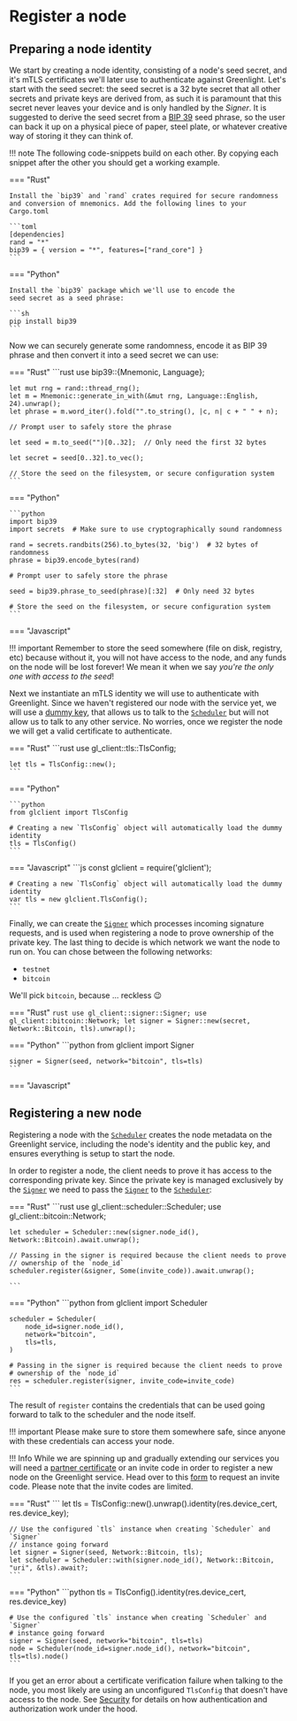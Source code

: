 # Register a node
## Preparing a node identity

We start by creating a node identity, consisting of a node's seed
secret, and it's mTLS certificates we'll later use to authenticate
against Greenlight. Let's start with the seed secret: the seed secret
is a 32 byte secret that all other secrets and private keys are
derived from, as such it is paramount that this secret never leaves
your device and is only handled by the _Signer_. It is suggested to
derive the seed secret from a [BIP 39][bip39] seed phrase, so the user
can back it up on a physical piece of paper, steel plate, or whatever
creative way of storing it they can think of.

!!! note
	The following code-snippets build on each other. By copying each snippet
	after the other you should get a working example.

=== "Rust"
	
	Install the `bip39` and `rand` crates required for secure randomness and conversion of mnemonics. Add the following lines to your Cargo.toml
	
	```toml
	[dependencies]
	rand = "*"
	bip39 = { version = "*", features=["rand_core"] }
	```

=== "Python"

	Install the `bip39` package which we'll use to encode the
	seed secret as a seed phrase:
	
	```sh
	pip install bip39
	```

Now we can securely generate some randomness, encode it as BIP 39
phrase and then convert it into a seed secret we can use:

=== "Rust"
	```rust
	use bip39::{Mnemonic, Language};

	let mut rng = rand::thread_rng();
	let m = Mnemonic::generate_in_with(&mut rng, Language::English, 24).unwrap();
	let phrase = m.word_iter().fold("".to_string(), |c, n| c + " " + n);
	
	// Prompt user to safely store the phrase
	
	let seed = m.to_seed("")[0..32];  // Only need the first 32 bytes

	let secret = seed[0..32].to_vec();

	// Store the seed on the filesystem, or secure configuration system
	```

=== "Python"

	```python
	import bip39
	import secrets  # Make sure to use cryptographically sound randomness
	
	rand = secrets.randbits(256).to_bytes(32, 'big')  # 32 bytes of randomness
	phrase = bip39.encode_bytes(rand)
	
	# Prompt user to safely store the phrase
	
	seed = bip39.phrase_to_seed(phrase)[:32]  # Only need 32 bytes
	
	# Store the seed on the filesystem, or secure configuration system
	```

=== "Javascript"
	<!-- TODO -->
	
!!! important 
	Remember to store the seed somewhere (file on disk, registry, etc)
	because without it, you will not have access to the node, and any
	funds on the node will be lost forever! We mean it when we say _you're
	the only one with access to the seed_!


Next we instantiate an mTLS identity we will use to authenticate with
Greenlight. Since we haven't registered our node with the service yet,
we will use a [dummy key][auth], that allows us to talk to the 
[`Scheduler`][scheduler] but will not allow us to talk to any other service.
No worries, once we register the node we will get a valid certificate 
to authenticate.

=== "Rust"
	```rust
	use gl_client::tls::TlsConfig;

	let tls = TlsConfig::new();
	```
	
=== "Python"

	```python
	from glclient import TlsConfig
	
	# Creating a new `TlsConfig` object will automatically load the dummy identity
	tls = TlsConfig()
	```
	
=== "Javascript"
	```js
	const glclient = require('glclient');
	
	# Creating a new `TlsConfig` object will automatically load the dummy identity
	var tls = new glclient.TlsConfig();
	```

Finally, we can create the [`Signer`][signer] which processes incoming signature
requests, and is used when registering a node to prove ownership of
the private key. The last thing to decide is which network we want the
node to run on. You can chose between the following networks:

 - `testnet`
 - `bitcoin`

We'll pick `bitcoin`, because ... reckless 😉

=== "Rust"
	```rust
	use gl_client::signer::Signer;
	use gl_client::bitcoin::Network;
	let signer = Signer::new(secret, Network::Bitcoin, tls).unwrap();
	```

=== "Python"
	```python
	from glclient import Signer
	
	signer = Signer(seed, network="bitcoin", tls=tls)
	```
	
=== "Javascript"
	<!-- TODO -->

[bip39]: https://github.com/bitcoin/bips/blob/master/bip-0039.mediawiki


## Registering a new node

Registering a node with the [`Scheduler`][scheduler] creates the node metadata on
the Greenlight service, including the node's identity and the public
key, and ensures everything is setup to start the node. 

In order to register a node, the client needs to prove it has access
to the corresponding private key. Since the private key is managed
exclusively by the [`Signer`][signer] we need to pass the [`Signer`][signer]
to the [`Scheduler`][scheduler]:

=== "Rust"
	```rust
	use gl_client::scheduler::Scheduler;
	use gl_client::bitcoin::Network;

	let scheduler = Scheduler::new(signer.node_id(), Network::Bitcoin).await.unwrap();

	// Passing in the signer is required because the client needs to prove
	// ownership of the `node_id`
	scheduler.register(&signer, Some(invite_code)).await.unwrap();

	```

=== "Python"
	```python
	from glclient import Scheduler
	
	scheduler = Scheduler(
	    node_id=signer.node_id(),
		network="bitcoin",
		tls=tls,
	)
	
	# Passing in the signer is required because the client needs to prove
	# ownership of the `node_id`
	res = scheduler.register(signer, invite_code=invite_code)
	```

The result of `register` contains the credentials that can be used
going forward to talk to the scheduler and the node itself. 

!!! important 
	Please make sure to store them somewhere safe, since anyone with 
	these credentials can access your node.

!!! Info
	While we are spinning up and gradually extending our services
	you will need a [partner certificate][partner-cert] or an invite code
	in order to register a new node on the Greenlight service. Head over
	to this [form][invite-tokens] to request an invite code. Please note
	that the invite codes are limited. 

=== "Rust"
	```
	let tls = TlsConfig::new().unwrap().identity(res.device_cert, res.device_key);
	
	// Use the configured `tls` instance when creating `Scheduler` and `Signer`
	// instance going forward
	let signer = Signer(seed, Network::Bitcoin, tls);
	let scheduler = Scheduler::with(signer.node_id(), Network::Bitcoin, "uri", &tls).await?;
	```

=== "Python"
	```python
	tls = TlsConfig().identity(res.device_cert, res.device_key)
	
	# Use the configured `tls` instance when creating `Scheduler` and `Signer`
	# instance going forward
	signer = Signer(seed, network="bitcoin", tls=tls)
	node = Scheduler(node_id=signer.node_id(), network="bitcoin", tls=tls).node()
	```

If you get an error about a certificate verification failure when
talking to the node, you most likely are using an unconfigured
`TlsConfig` that doesn't have access to the node. See
[Security][security] for details on how authentication and
authorization work under the hood.


[security]: ../reference/security.md
[partner-cert]: ../reference/partner-certs.md
[invite-tokens]: https://docs.google.com/forms/d/e/1FAIpQLSf_YaUJt8lKIDwS893Uk2mBiW6BUcoQkvO_g8EFZc9XqQfkqw/viewform
[signer]: ./index.md#signer
[scheduler]: ./index.md#scheduler
[auth]: ./index.md#authentication
